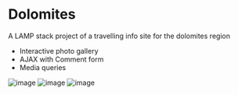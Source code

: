 # Dolomites
 A LAMP stack project of a travelling info site for the dolomites region

- Interactive photo gallery
- AJAX with Comment form
- Media queries

![image](https://user-images.githubusercontent.com/76746212/172729009-d7ffd7d7-9951-493f-a497-6cdaa3615e28.png)
![image](https://user-images.githubusercontent.com/76746212/172729107-b1a61a47-4d1c-40dd-a398-2db5eaa483b0.png)
![image](https://user-images.githubusercontent.com/76746212/172729194-2bf5fb67-222d-4e65-b740-31992cc05787.png)

